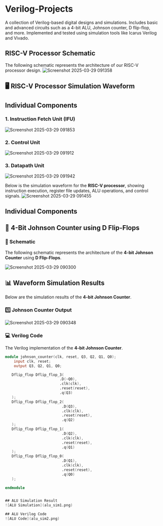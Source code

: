 # Verilog-Projects
A collection of Verilog-based digital designs and simulations. Includes basic and advanced circuits such as a 4-bit ALU, Johnson counter, D flip-flop, and more. Implemented and tested using simulation tools like Icarus Verilog and Vivado.

## RISC-V Processor Schematic
The following schematic represents the architecture of our RISC-V processor design.
![Screenshot 2025-03-29 091358](https://github.com/user-attachments/assets/316daecd-4144-4e23-a685-dcedabe53e0c)
## **🖥️ RISC-V Processor Simulation Waveform**

## Individual Components

### 1. Instruction Fetch Unit (IFU)
![Screenshot 2025-03-29 091853](https://github.com/user-attachments/assets/01448556-92de-4331-a8ba-be3c2fe7c580)


### 2. Control Unit
![Screenshot 2025-03-29 091912](https://github.com/user-attachments/assets/826e3ce1-ace7-41f7-9667-63e82bc47475)


### 3. Datapath Unit

![Screenshot 2025-03-29 091942](https://github.com/user-attachments/assets/d7fe546a-13c0-45fd-a48a-9a5b2cf0bd53)

Below is the simulation waveform for the **RISC-V processor**, showing instruction execution, register file updates, ALU operations, and control signals.
![Screenshot 2025-03-29 091455](https://github.com/user-attachments/assets/fe6f9845-6ad7-4617-a573-813423a27957)
## Individual Components



## **📌 4-Bit Johnson Counter using D Flip-Flops**  

### **📜 Schematic**  
The following schematic represents the architecture of the **4-bit Johnson Counter** using **D Flip-Flops**.  

  ![Screenshot 2025-03-29 090300](https://github.com/user-attachments/assets/4e71a191-8663-4e1f-a93c-6089ba502e2d)

  ## **📊 Waveform Simulation Results**  

Below are the simulation results of the **4-bit Johnson Counter**.

### **1️⃣ Johnson Counter Output**

![Screenshot 2025-03-29 090348](https://github.com/user-attachments/assets/3b11210b-b981-4d26-b62d-db64cfca5c33)

### **💻 Verilog Code**  
The Verilog implementation of the **4-bit Johnson Counter**.  

```verilog
module johnson_counter(clk, reset, Q3, Q2, Q1, Q0);
    input clk, reset;
    output Q3, Q2, Q1, Q0;  

   Dflip_flop Dflip_flop_3(
                         .D(~Q0),  
                         .clk(clk),
                         .reset(reset),
                         .q(Q3)
   );
   Dflip_flop Dflip_flop_2(
                          .D(Q3),
                          .clk(clk),
                          .reset(reset),
                          .q(Q2)
   );
   Dflip_flop Dflip_flop_1(  
                          .D(Q2),
                          .clk(clk),
                          .reset(reset),
                          .q(Q1)    
   );
   Dflip_flop Dflip_flop_0(  
                          .D(Q1),  
                          .clk(clk),
                          .reset(reset),
                          .q(Q0)
   );

endmodule


## ALU Simulation Result
![ALU Simulation](alu_sim1.png)

## ALU Verilog Code
![ALU Code](alu_sim2.png)
